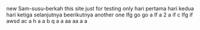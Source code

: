 new Sam-susu-berkah
this site just for testing only
hari pertama 
hari kedua
hari ketiga
selanjutnya
beerikutnya
another one
lfg
go
go
a
lf
a
2
a
if
c
lfg
if
awsd
ac
a
h
a
a
b 
q
a
a
aa
aa
a
a
